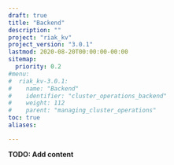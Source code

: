 ```yaml
---
draft: true
title: "Backend"
description: ""
project: "riak_kv"
project_version: "3.0.1"
lastmod: 2020-08-20T00:00:00-00:00
sitemap:
  priority: 0.2
#menu:
#  riak_kv-3.0.1:
#    name: "Backend"
#    identifier: "cluster_operations_backend"
#    weight: 112
#    parent: "managing_cluster_operations"
toc: true
aliases:

---
```


**TODO: Add content**


